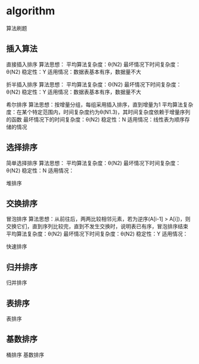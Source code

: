 # algorithm
算法刷题

## 插入算法
直接插入排序 
  算法思想：
  平均算法复杂度：θ(N2)
  最坏情况下时间复杂度：θ(N2)
  稳定性：Y
  适用情况：数据表基本有序，数据量不大

折半插入排序
  算法思想：
  平均算法复杂度：Θ(N2)
  最坏情况下时间复杂度：θ(N2)
  稳定性：Y
  适用情况：数据表基本有序，数据量不大

希尔排序
  算法思想：按增量分组，每组采用插入排序，直到增量为1
  平均算法复杂度：在某个特定范围内，时间复杂度约为θ(N1.3)，其时间复杂度依赖于增量序列的函数
  最坏情况下的时间复杂度：θ(N2)
  稳定性：N
  适用情况：线性表为顺序存储的情况

## 选择排序
简单选择排序
  算法思想：
  平均算法复杂度：θ(N2)
  最坏情况下时间复杂度：θ(N2)
  稳定性：N
  适用情况：

堆排序

## 交换排序
冒泡排序
  算法思想：从前往后，两两比较相邻元素，若为逆序(A[i-1] > A[i])，则交换它们，直到序列比较完，直到不发生交换时，说明表已有序，冒泡排序结束
  平均算法复杂度：θ(N2)
  最坏情况下时间复杂度：θ(N2)
  稳定性：Y
  适用情况：

快速排序

## 归并排序
归并排序

## 表排序
表排序

## 基数排序
桶排序
基数排序
